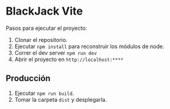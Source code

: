 # BlackJack Vite

Pasos para ejecutar el proyecto:

1. Clonar el repositorio.
2. Ejecutar `npm install` para reconstruir los módulos de node.
3. Correr el dev server `npm run dev`
4. Abrir el proyecto en `http://localhost:****`

## Producción

1. Ejecutar `npm run build`.
2. Tomar la carpeta `dist` y desplegarla.
